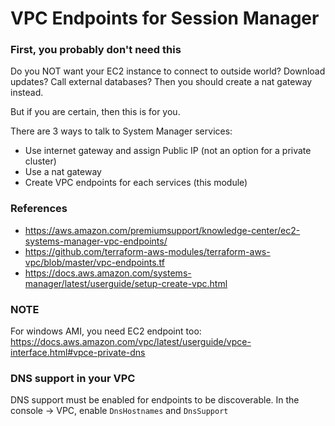 # VPC Endpoints for Session Manager

### First, you probably don't need this

Do you NOT want your EC2 instance to connect to outside world? Download updates? Call external databases? Then you should create a nat gateway instead.

But if you are certain, then this is for you.

There are 3 ways to talk to System Manager services:

- Use internet gateway and assign Public IP (not an option for a private cluster)
- Use a nat gateway
- Create VPC endpoints for each services (this module)

### References

- https://aws.amazon.com/premiumsupport/knowledge-center/ec2-systems-manager-vpc-endpoints/
- https://github.com/terraform-aws-modules/terraform-aws-vpc/blob/master/vpc-endpoints.tf
- https://docs.aws.amazon.com/systems-manager/latest/userguide/setup-create-vpc.html

### NOTE

For windows AMI, you need EC2 endpoint too:
https://docs.aws.amazon.com/vpc/latest/userguide/vpce-interface.html#vpce-private-dns

### DNS support in your VPC

DNS support must be enabled for endpoints to be discoverable.
In the console -> VPC, enable `DnsHostnames` and `DnsSupport`
